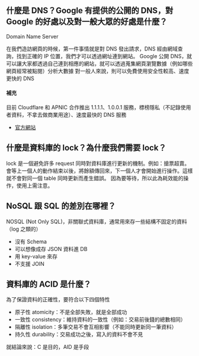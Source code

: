 ## 什麼是 DNS？Google 有提供的公開的 DNS，對 Google 的好處以及對一般大眾的好處是什麼？

Domain Name Server

在我們造訪網頁的時候，第一件事情就是對 DNS 發出請求，DNS 經由網域查詢，找到正確的 IP 位置，我們才可以透過網址連到網站。
Google 公開 DNS，就可以讓大家都透過自己連到相應的網站，就可以透過蒐集網頁瀏覽數據（例如哪些網頁經常被點閱）分析大數據
對一般人來說，則可以免費使用安全性較高、速度更快的 DNS

#### 補充

目前 Cloudflare 和 APNIC 合作推出 1.1.1.1、1.0.0.1 服務，標榜隱私（不記錄使用者資料，不拿去做商業用途）、速度最快的 DNS 服務

* [官方網站](https://1.1.1.1/)

## 什麼是資料庫的 lock？為什麼我們需要 lock？

lock 是一個避免許多 request 同時對資料庫進行更新的機制。例如：搶票超賣。
會等上一個人的動作結束以後，將餘額傳回來，下一個人才會開始進行操作。這樣就不會對同一個 table 同時更新而產生錯誤。
因為要等待，所以此為耗效能的操作，使用上需注意。

## NoSQL 跟 SQL 的差別在哪裡？

NOSQL (Not Only SQL)，非關聯式資料庫，通常用來存一些結構不固定的資料（log 之類的）

* 沒有 Schema
* 可以想像成存 JSON 資料進 DB
* 用 key-value 來存
* 不支援 JOIN

## 資料庫的 ACID 是什麼？

為了保證資料的正確性，要符合以下四個特性

* 原子性 atomicity：不是全部失敗，就是全部成功
* 一致性 consistency：維持資料的一致性（例如：交易前後錢的總數相同）
* 隔離性 isolation：多筆交易不會互相影響（不能同時更新同一筆資料）
* 持久性 durability：交易成功之後，寫入的資料不會不見

就結論來說：C 是目的，AID 是手段
